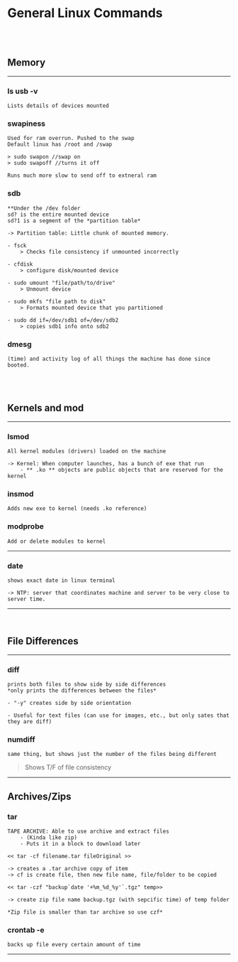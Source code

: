 # General Linux Commands

<br> <br>

## <b>Memory</b>
---
### ls usb -v
    Lists details of devices mounted

### swapiness
    Used for ram overrun. Pushed to the swap
    Default linux has /root and /swap

    > sudo swapon //swap on
    > sudo swapoff //turns it off

    Runs much more slow to send off to extneral ram

### sdb
    **Under the /dev folder
    sd? is the entire mounted device
    sd?1 is a segment of the *partition table*

    -> Partition table: Little chunk of mounted memory.

    - fsck
        > Checks file consistency if unmounted incorrectly

    - cfdisk
        > configure disk/mounted device

    - sudo umount "file/path/to/drive"
        > Unmount device

    - sudo mkfs "file path to disk"
        > Formats mounted device that you partitioned
    
    - sudo dd if=/dev/sdb1 of=/dev/sdb2
        > copies sdb1 info onto sdb2

### dmesg
    (time) and activity log of all things the machine has done since booted. 

<br> <br>

## <b>Kernels and mod</b>
---

### lsmod
    All kernel modules (drivers) loaded on the machine

    -> Kernel: When computer launches, has a bunch of exe that run
        - ** .ko ** objects are public objects that are reserved for the kernel

### insmod
    Adds new exe to kernel (needs .ko reference)

### modprobe
    Add or delete modules to kernel

---

### date
    shows exact date in linux terminal

    -> NTP: server that coordinates machine and server to be very close to server time.

---

<br> 

## <b>File Differences</b>

---
### diff 
    prints both files to show side by side differences
    *only prints the differences between the files*

    - "-y" creates side by side orientation

    - Useful for text files (can use for images, etc., but only sates that they are diff)

### numdiff
    same thing, but shows just the number of the files being different

> Shows T/F of  file consistency

---

## <b>Archives/Zips</b>

### tar
    TAPE ARCHIVE: Able to use archive and extract files 
        - (Kinda like zip)
        - Puts it in a block to download later

    << tar -cf filename.tar fileOriginal >>

    -> creates a .tar archive copy of item
    -> cf is create file, then new file name, file/folder to be copied

    << tar -czf "backup`date '+%m_%d_%y'`.tgz" temp>>

    -> create zip file name backup.tgz (with sepcific time) of temp folder

    *Zip file is smaller than tar archive so use czf*

### crontab -e
    backs up file every certain amount of time

---